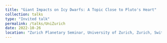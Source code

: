 ```yaml
---
title: "Giant Impacts on Icy Dwarfs: A Topic Close to Pluto's Heart"
collection: talks
type: "Invited talk"
permalink: /talks/UniZurich
date: 2022-10-26
location: "Zurich Planetary Seminar, University of Zurich, Zurich, Switzerland"
---
```

